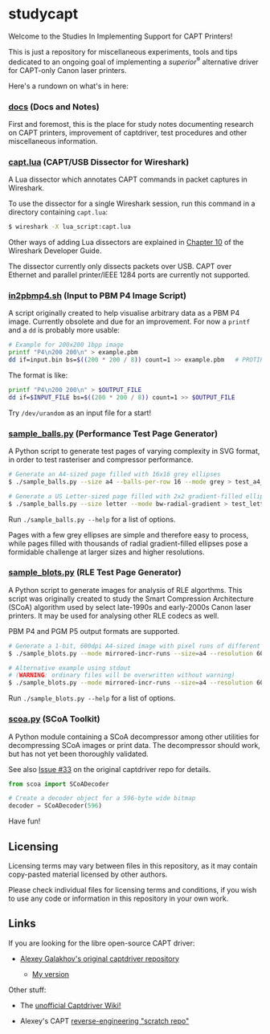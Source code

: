# studycapt
Welcome to the Studies In Implementing Support for CAPT Printers!

This is just a repository for miscellaneous experiments, tools and tips
dedicated to an ongoing goal of implementing a *superior*<sup>®</sup>
alternative driver for CAPT-only Canon laser printers.

Here's a rundown on what's in here:

### [docs](docs) (Docs and Notes)
First and foremost, this is the place for study notes documenting research
on CAPT printers, improvement of captdriver, test procedures and other
miscellaneous information.

### [capt.lua](capt.lua) (CAPT/USB Dissector for Wireshark)
A Lua dissector which annotates CAPT commands in packet captures in Wireshark.

To use the dissector for a single Wireshark session, run this command in a
directory containing ``capt.lua``:

```bash
$ wireshark -X lua_script:capt.lua
```

Other ways of adding Lua dissectors are explained in [Chapter 10](https://wireshark.org/docs/wsdg_html_chunked/wsluarm.html) of the Wireshark Developer Guide.

The dissector currently only dissects packets over USB. CAPT over Ethernet and
parallel printer/IEEE 1284 ports are currently not supported.

### [in2pbmp4.sh](in2pbmp4.sh) (Input to PBM P4 Image Script)
A script originally created to help visualise arbitrary data as a PBM P4
image. Currently obsolete and due for an improvement. For now a `printf`
and a `dd` is probably more usable:

```sh
# Example for 200x200 1bpp image
printf "P4\n200 200\n" > example.pbm
dd if=input.bin bs=$((200 * 200 / 8)) count=1 >> example.pbm   # PROTIP: '>>' for appending, NOT '>'
```

The format is like:
```sh 
printf "P4\n200 200\n" > $OUTPUT_FILE
dd if=$INPUT_FILE bs=$((200 * 200 / 8)) count=1 >> $OUTPUT_FILE
```

Try `/dev/urandom` as an input file for a start!

### [sample\_balls.py](sample_balls.py) (Performance Test Page Generator)
A Python script to generate test pages of varying complexity in SVG format, in
order to test rasteriser and compressor performance.

```bash
# Generate an A4-sized page filled with 16x16 grey ellipses
$ ./sample_balls.py --size a4 --balls-per-row 16 --mode grey > test_a4_grey.svg

# Generate a US Letter-sized page filled with 2x2 gradient-filled ellipses
$ ./sample_balls.py --size letter --mode bw-radial-gradient > test_letter_grads.svg
```

Run `./sample_balls.py --help` for a list of options.

Pages with a few grey ellipses are simple and therefore easy to process, while
pages filled with thousands of radial gradient-filled ellipses pose a formidable
challenge at larger sizes and higher resolutions.

### [sample\_blots.py](sample_blots.py) (RLE Test Page Generator)
A Python script to generate images for analysis of RLE algorthms. This script was
originally created to study the Smart Compression Architecture (SCoA) algorithm
used by select late-1990s and early-2000s Canon laser printers. It may be used
for analysing other RLE codecs as well.

PBM P4 and PGM P5 output formats are supported.

```bash
# Generate a 1-bit, 600dpi A4-sized image with pixel runs of different length
$ ./sample_blots.py --mode mirrored-incr-runs --size=a4 --resolution 600 --format p4 --out_file test.pbm

# Alternative example using stdout
# (WARNING: ordinary files will be overwritten without warning)
$ ./sample_blots.py --mode mirrored-incr-runs --size=a4 --resolution 600 --format p4 > test.pbm
```

Run `./sample_blots.py --help` for a list of options.

### [scoa.py](scoa.py) (SCoA Toolkit)
A Python module containing a SCoA decompressor among other utilities for
decompressing SCoA images or print data. The decompressor should work,
but has not yet been thoroughly validated.

See also [Issue #33](https://github.com/agalakhov/captdriver/issues/33)
on the original captdriver repo for details.

```python
from scoa import SCoADecoder

# Create a decoder object for a 596-byte wide bitmap
decoder = SCoADecoder(596)
```

Have fun!

## Licensing
Licensing terms may vary between files in this repository, as it may contain
copy-pasted material licensed by other authors.

Please check individual files for licensing terms and conditions, if you wish to
use any code or information in this repository in your own work.

## Links
If you are looking for the libre open-source CAPT driver:

* [Alexey Galakhov's original captdriver repository](https://github.com/agalakhov/captdriver)

  * [My version](https://github.com/mounaiban/captdriver)

Other stuff:

* The [unofficial Captdriver Wiki!](https://github.com/mounaiban/captdriver/wiki)

* Alexey's CAPT [reverse-engineering "scratch repo"](https://github.com/agalakhov/anticapt)

